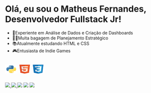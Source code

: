<h1>Olá, eu sou o Matheus Fernandes, Desenvolvedor Fullstack Jr!</h1>

- 🎲Experiente em Análise de Dados e Criação de Dashboards
- ✍🏾Muita bagagem de Planejamento Estratégico
- 📚Atualmente estudando HTML e CSS
- 🎮Entusiasta de Indie Games

<div style="display: inline_block"><br>
  <img align="center" alt="Math-Python" height="30" width="40" src="https://raw.githubusercontent.com/devicons/devicon/master/icons/python/python-original.svg">
  <img align="center" alt="Math-HTML" height="30" width="40" src="https://raw.githubusercontent.com/devicons/devicon/master/icons/html5/html5-original.svg">
  <img align="center" alt="Math-CSS" height="30" width="40" src="https://raw.githubusercontent.com/devicons/devicon/master/icons/css3/css3-original.svg">

</div>

##

<div> 
  <a href="https://www.linkedin.com/in/matheus-fernandes-sobral-181aa897" target="_blank" rel="external"><img src="https://img.shields.io/badge/-LinkedIn-%230077B5?style=for-the-badge&logo=linkedin&logoColor=white"  target="_blank">
  </a> 
   <a href="mailto:matheusfernandes253@gmail.com"><img src="https://img.shields.io/badge/Gmail-D14836?style=for-the-badge&logo=gmail&logoColor=white" target="_blank">     </a>
   <a href="https://www.deviantart.com/berserkerbr"><img src="https://img.shields.io/badge/DeviantArt-05CC47?style=for-the-badge&logo=deviantart&logoColor=white" target="_blank"></a>
  <a href="https://www.instagram.com/matheusfernandes_30/" target="_blank" rel="external"><img src="https://img.shields.io/badge/-Instagram-%23E4405F?style=for-the-badge&logo=instagram&logoColor=white" target="_blank"></a>
  <a href="https://www.facebook.com/MatheusEngEletronic/" target="_blank" rel="external"><img src="https://img.shields.io/badge/Facebook-1877F2?style=for-the-badge&logo=facebook&logoColor=white" target="_blank"></a>
</div>
